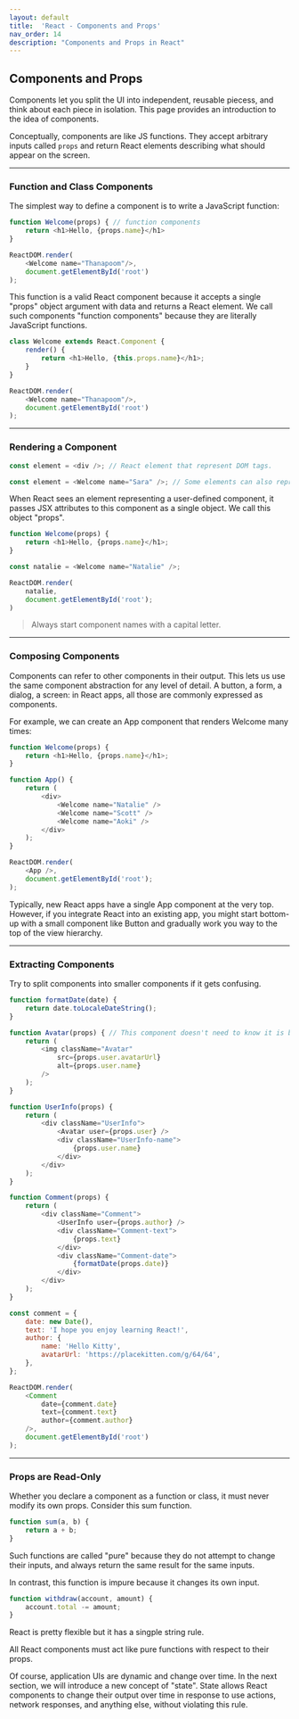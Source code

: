 ```yaml
---
layout: default
title:  'React - Components and Props'
nav_order: 14
description: "Components and Props in React"
---
```


## Components and Props

Components let you split the UI into independent, reusable piecess, and think about each piece in isolation. This page provides an introduction to the idea of components.

Conceptually, components are like JS functions. They accept arbitrary inputs called `props` and return React elements describing what should appear on the screen.

---

### Function and Class Components

The simplest way to define a component is to write a JavaScript function:

```js
function Welcome(props) { // function components
    return <h1>Hello, {props.name}</h1>
}

ReactDOM.render(
    <Welcome name="Thanapoom"/>,
    document.getElementById('root')
);
```

This function is a valid React component because it accepts a single "props" object argument with data and returns a React element. We call such components "function components" because they are literally JavaScript functions.

```js
class Welcome extends React.Component {
    render() {
        return <h1>Hello, {this.props.name}</h1>;
    }
}

ReactDOM.render(
    <Welcome name="Thanapoom"/>,
    document.getElementById('root')
);
```

---

### Rendering a Component

```js
const element = <div />; // React element that represent DOM tags.

const element = <Welcome name="Sara" />; // Some elements can also represent user-defined components
```

When React sees an element representing a user-defined component, it passes JSX attributes to this component as a single object. We call this object "props".

```js
function Welcome(props) {
    return <h1>Hello, {props.name}</h1>;
}

const natalie = <Welcome name="Natalie" />;

ReactDOM.render(
    natalie,
    document.getElementById('root');
)
```

> Always start component names with a capital letter.

---

### Composing Components

Components can refer to other components in their output. This lets us use the same component abstraction for any level of detail. A button, a form, a dialog, a screen: in React apps, all those are commonly expressed as components.

For example, we can create an App component that renders Welcome many times:

```js
function Welcome(props) {
    return <h1>Hello, {props.name}</h1>;
}

function App() {
    return (
        <div>
            <Welcome name="Natalie" />
            <Welcome name="Scott" />
            <Welcome name="Aoki" />
        </div>
    );
}

ReactDOM.render(
    <App />,
    document.getElementById('root');
);
```

Typically, new React apps have a single App component at the very top. However, if you integrate React into an existing app, you might start bottom-up with a small component like Button and gradually work you way to the top of the view hierarchy.

---

### Extracting Components

Try to split components into smaller components if it gets confusing.

```js
function formatDate(date) {
    return date.toLocaleDateString();
}

function Avatar(props) { // This component doesn't need to know it is being rendered in Comment.
    return (
        <img className="Avatar"
            src={props.user.avatarUrl}
            alt={props.user.name}
        />
    );
}

function UserInfo(props) {
    return (
        <div className="UserInfo">
            <Avatar user={props.user} />
            <div className="UserInfo-name">
                {props.user.name}
            </div>
        </div>
    );
}

function Comment(props) {
    return (
        <div className="Comment">
            <UserInfo user={props.author} />
            <div className="Comment-text">
                {props.text}
            </div>
            <div className="Comment-date">
                {formatDate(props.date)}
            </div>
        </div>
    );
}

const comment = {
    date: new Date(),
    text: 'I hope you enjoy learning React!',
    author: {
        name: 'Hello Kitty',
        avatarUrl: 'https://placekitten.com/g/64/64',
    },
};

ReactDOM.render(
    <Comment
        date={comment.date}
        text={comment.text}
        author={comment.author}
    />,
    document.getElementById('root')
);
```

---

### Props are Read-Only

Whether you declare a component as a function or class, it must never modify its own props. Consider this sum function.

```js
function sum(a, b) {
    return a + b;
}
```

Such functions are called "pure" because they do not attempt to change their inputs, and always return the same result for the same inputs.

In contrast, this function is impure because it changes its own input.

```js
function withdraw(account, amount) {
    account.total -= amount;
}
```

React is pretty flexible but it has a singple string rule.

All React components must act like pure functions with respect to their props.

Of course, application UIs are dynamic and change over time. In the next section, we will introduce a new concept of "state". State allows React components to change their output over time in response to use actions, network responses, and anything else, without violating this rule.